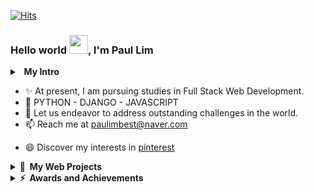 [![Hits](https://hits.seeyoufarm.com/api/count/incr/badge.svg?url=https%3A%2F%2Fgithub.com%2Fpplemover&count_bg=%23170206&title_bg=%230EE90F&icon=git.svg&icon_color=%23E7E7E7&title=Visitor+Stats&edge_flat=false)](https://hits.seeyoufarm.com)

### Hello world <img src="https://media.giphy.com/media/hvRJCLFzcasrR4ia7z/giphy.gif" width="30px">, I'm Paul Lim

<details>
  <summary><b>&nbsp;&nbsp;My&nbsp;Intro</b></summary>
  &nbsp;&nbsp;&nbsp;Passionate and innovative software developer with expertise in automation and a strong belief in the power of technology to improve lives. Skilled in collaborating with cross-functional teams to identify and solve problems using programming, with a focus on making the world a better place. Able to leverage creativity and technical skills to streamline processes and increase comfort through automation.
</details>

- ✨ At present, I am pursuing studies in Full Stack Web Development.
- 💪 PYTHON - DJANGO - JAVASCRIPT
- 🌱 Let us endeavor to address outstanding challenges in the world.
- 📫 Reach me at paulimbest@naver.com
<!-- - 💬 Check out my <a href="https://pplemover.notion.site/pplemover/1a6bbd1a053e48828d1bd8689c229608?v=1aad1f2be4b64d0aa5e9c9a8cd6d77f8">Notion Blog</a> -->
- 😄 Discover my interests in <a href="https://pin.it/2J40VHZ">pinterest</a>

<details>
  <summary><b>🔗&nbsp;&nbsp;My&nbsp;Web Projects</b></summary>
  <br/>
  
  &nbsp;&nbsp;&nbsp;I am obsessed with learning something new every day, and love new challenges that is put in front of me.
  
 - [Starbucks Clone Website](https://lambent-chaja-ac32df.netlify.app) - Starbucks Korea Website Clone project made with HTML, CSS, JS.
 
 - [Video Platform(Unnamed)](https://venerable-tanuki-6f5104.netlify.app) - This project compiles YouTube videos grouped into one topic and shows them to the target audience. The video was embedded using an iFrame. I am currently working on a project using Django. It is not only meant to compile video clips in time order, but to present statiscal analyisis of the videos.
  
</details>

<details>
  <summary><b>⚡&nbsp;&nbsp;Awards&nbsp;and&nbsp;Achievements</b></summary>
  <br/>
  
- ➡️ [Grand Prize](https://m.blog.naver.com/uosblog/222165125291) at the 'Autonomous Driving and C-ITS Idea Contest' funded by the Korean Ministry of Land, Infrastructure and Transport
- ⚡ TOEIC 980, OPIC AL
  
</details>
  
  
<!--
**pplemover/pplemover** is a ✨ _special_ ✨ repository because its `README.md` (this file) appears on your GitHub profile.

Here are some ideas to get you started:

- 🔭 I’m currently working on ...
- 🌱 I’m currently learning ...
- 👯 I’m looking to collaborate on ...
- 🤔 I’m looking for help with ...
- 💬 Ask me about ...
- 📫 How to reach me: ...
- 😄 Pronouns: ...
- ⚡ Fun fact: ...
- ➡️

배지 만드는 링크
https://shields.io/

오픈소스 예제 모음
https://github.com/abhisheknaiidu/awesome-github-profile-readme

벤치마킹 사례
https://github.com/gautamkrishnar/gautamkrishnar/blob/master/README.md
-->
